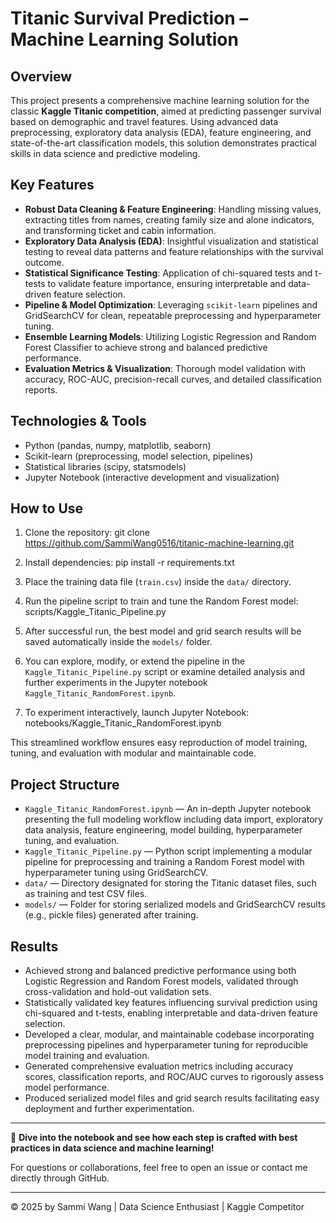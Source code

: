 # Titanic Survival Prediction – Machine Learning Solution

## Overview
This project presents a comprehensive machine learning solution for the classic **Kaggle Titanic competition**, aimed at predicting passenger survival based on demographic and travel features. Using advanced data preprocessing, exploratory data analysis (EDA), feature engineering, and state-of-the-art classification models, this solution demonstrates practical skills in data science and predictive modeling.

## Key Features

- **Robust Data Cleaning & Feature Engineering**: Handling missing values, extracting titles from names, creating family size and alone indicators, and transforming ticket and cabin information.
- **Exploratory Data Analysis (EDA)**: Insightful visualization and statistical testing to reveal data patterns and feature relationships with the survival outcome.
- **Statistical Significance Testing**: Application of chi-squared tests and t-tests to validate feature importance, ensuring interpretable and data-driven feature selection.
- **Pipeline & Model Optimization**: Leveraging `scikit-learn` pipelines and GridSearchCV for clean, repeatable preprocessing and hyperparameter tuning.
- **Ensemble Learning Models**: Utilizing Logistic Regression and Random Forest Classifier to achieve strong and balanced predictive performance.
- **Evaluation Metrics & Visualization**: Thorough model validation with accuracy, ROC-AUC, precision-recall curves, and detailed classification reports.

## Technologies & Tools

- Python (pandas, numpy, matplotlib, seaborn)
- Scikit-learn (preprocessing, model selection, pipelines)
- Statistical libraries (scipy, statsmodels)
- Jupyter Notebook (interactive development and visualization)

## How to Use

1. Clone the repository:
git clone https://github.com/SammiWang0516/titanic-machine-learning.git

2. Install dependencies:
pip install -r requirements.txt

3. Place the training data file (`train.csv`) inside the `data/` directory.

4. Run the pipeline script to train and tune the Random Forest model:
scripts/Kaggle_Titanic_Pipeline.py

5. After successful run, the best model and grid search results will be saved automatically inside the `models/` folder.

6. You can explore, modify, or extend the pipeline in the `Kaggle_Titanic_Pipeline.py` script or examine detailed analysis and further experiments in the Jupyter notebook `Kaggle_Titanic_RandomForest.ipynb`.

7. To experiment interactively, launch Jupyter Notebook:
notebooks/Kaggle_Titanic_RandomForest.ipynb

This streamlined workflow ensures easy reproduction of model training, tuning, and evaluation with modular and maintainable code.

## Project Structure

- `Kaggle_Titanic_RandomForest.ipynb` — An in-depth Jupyter notebook presenting the full modeling workflow including data import, exploratory data analysis, feature engineering, model building, hyperparameter tuning, and evaluation.
- `Kaggle_Titanic_Pipeline.py` — Python script implementing a modular pipeline for preprocessing and training a Random Forest model with hyperparameter tuning using GridSearchCV.
- `data/` — Directory designated for storing the Titanic dataset files, such as training and test CSV files.
- `models/` — Folder for storing serialized models and GridSearchCV results (e.g., pickle files) generated after training.

## Results

- Achieved strong and balanced predictive performance using both Logistic Regression and Random Forest models, validated through cross-validation and hold-out validation sets.
- Statistically validated key features influencing survival prediction using chi-squared and t-tests, enabling interpretable and data-driven feature selection.
- Developed a clear, modular, and maintainable codebase incorporating preprocessing pipelines and hyperparameter tuning for reproducible model training and evaluation.
- Generated comprehensive evaluation metrics including accuracy scores, classification reports, and ROC/AUC curves to rigorously assess model performance.
- Produced serialized model files and grid search results facilitating easy deployment and further experimentation.

---

🚀 **Dive into the notebook and see how each step is crafted with best practices in data science and machine learning!**

For questions or collaborations, feel free to open an issue or contact me directly through GitHub.

---

© 2025 by Sammi Wang | Data Science Enthusiast | Kaggle Competitor 
